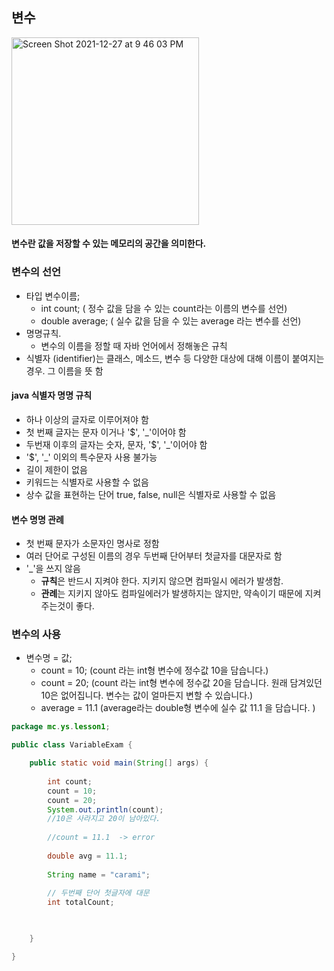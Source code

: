 

## 변수

<img width="300" alt="Screen Shot 2021-12-27 at 9 46 03 PM" src="https://user-images.githubusercontent.com/88222461/147473211-24b8f387-d28e-4c32-a4f1-5a02bb3b56e9.png">

#### 변수란 값을 저장할 수 있는 메모리의 공간을 의미한다.



### 변수의 선언

- 타입 변수이름;
  - int count; ( 정수 값을 담을 수 있는 count라는 이름의 변수를 선언)
  - double average; ( 실수 값을 담을 수 있는 average 라는 변수를 선언)
- 명명규칙.
  - 변수의 이름을 정할 때 자바 언어에서 정해놓은 규칙
- 식별자 (identifier)는 클래스, 메소드, 변수 등 다양한 대상에 대해 이름이 붙여지는 경우. 그 이름을 뜻 함

#### java 식별자 명명 규칙

- 하나 이상의 글자로 이루어져야 함
- 첫 번째 글자는 문자 이거나 '$', '_'이어야 함
- 두번재 이후의 글자는 숫자, 문자, '$', '_'이어야 함
- '$', '_' 이외의 특수문자 사용 불가능
- 길이 제한이 없음
- 키워드는 식별자로 사용할 수 없음
- 상수 값을 표현하는 단어 true, false, null은 식별자로 사용할 수 없음

#### 변수 명명 관례

- 첫 번째 문자가 소문자인 명사로 정함
- 여러 단어로 구성된 이름의 경우 두번째 단어부터 첫글자를 대문자로 함
- '_'을 쓰지 않음
  - **규칙**은 반드시 지켜야 한다. 지키지 않으면 컴파일시 에러가 발생함.
  - **관례**는 지키지 않아도 컴파일에러가 발생하지는 않지만, 약속이기 때문에 지켜주는것이 좋다.

### 변수의 사용

- 변수명 = 값;
  - count = 10; (count 라는 int형 변수에 정수값 10을 담습니다.)
  - count = 20; (count 라는 int형 변수에 정수값 20을 담습니다. 원래 담겨있던 10은 없어집니다. 변수는 값이 얼마든지 변할 수 있습니다.)
  - average = 11.1 (average라는 double형 변수에 실수 값 11.1 을 담습니다. )



```java
package mc.ys.lesson1;

public class VariableExam {

	public static void main(String[] args) {
		
		int count;
		count = 10;
		count = 20;
		System.out.println(count);
		//10은 사라지고 20이 남아있다.
		
		//count = 11.1  -> error
		
		double avg = 11.1;
		
		String name = "carami";
		
		// 두번째 단어 첫글자에 대문		
		int totalCount;

		

	}

}
```



